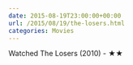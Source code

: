 ```yaml
---
date: 2015-08-19T23:00:00+00:00
url: /2015/08/19/the-losers.html
categories: Movies
---
```

Watched The Losers (2010) - ★★




